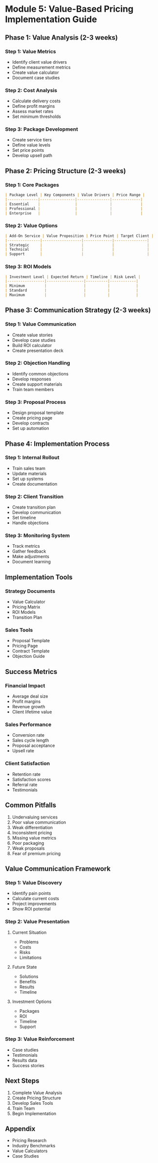 # Module 5: Value-Based Pricing Implementation Guide

## Phase 1: Value Analysis (2-3 weeks)

### Step 1: Value Metrics
- Identify client value drivers
- Define measurement metrics
- Create value calculator
- Document case studies

### Step 2: Cost Analysis
- Calculate delivery costs
- Define profit margins
- Assess market rates
- Set minimum thresholds

### Step 3: Package Development
- Create service tiers
- Define value levels
- Set price points
- Develop upsell path

## Phase 2: Pricing Structure (2-3 weeks)

### Step 1: Core Packages
```markdown
| Package Level | Key Components | Value Drivers | Price Range |
|--------------|----------------|---------------|-------------|
| Essential    |                |               |             |
| Professional |                |               |             |
| Enterprise   |                |               |             |
```

### Step 2: Value Options
```markdown
| Add-On Service | Value Proposition | Price Point | Target Client |
|---------------|------------------|-------------|---------------|
| Strategic     |                  |             |               |
| Technical     |                  |             |               |
| Support       |                  |             |               |
```

### Step 3: ROI Models
```markdown
| Investment Level | Expected Return | Timeline | Risk Level |
|-----------------|-----------------|----------|------------|
| Minimum         |                 |          |            |
| Standard        |                 |          |            |
| Maximum         |                 |          |            |
```

## Phase 3: Communication Strategy (2-3 weeks)

### Step 1: Value Communication
- Create value stories
- Develop case studies
- Build ROI calculator
- Create presentation deck

### Step 2: Objection Handling
- Identify common objections
- Develop responses
- Create support materials
- Train team members

### Step 3: Proposal Process
- Design proposal template
- Create pricing page
- Develop contracts
- Set up automation

## Phase 4: Implementation Process

### Step 1: Internal Rollout
- Train sales team
- Update materials
- Set up systems
- Create documentation

### Step 2: Client Transition
- Create transition plan
- Develop communication
- Set timeline
- Handle objections

### Step 3: Monitoring System
- Track metrics
- Gather feedback
- Make adjustments
- Document learning

## Implementation Tools

### Strategy Documents
- Value Calculator
- Pricing Matrix
- ROI Models
- Transition Plan

### Sales Tools
- Proposal Template
- Pricing Page
- Contract Template
- Objection Guide

## Success Metrics

### Financial Impact
- Average deal size
- Profit margins
- Revenue growth
- Client lifetime value

### Sales Performance
- Conversion rate
- Sales cycle length
- Proposal acceptance
- Upsell rate

### Client Satisfaction
- Retention rate
- Satisfaction scores
- Referral rate
- Testimonials

## Common Pitfalls
1. Undervaluing services
2. Poor value communication
3. Weak differentiation
4. Inconsistent pricing
5. Missing value metrics
6. Poor packaging
7. Weak proposals
8. Fear of premium pricing

## Value Communication Framework

### Step 1: Value Discovery
- Identify pain points
- Calculate current costs
- Project improvements
- Show ROI potential

### Step 2: Value Presentation
1. Current Situation
   - Problems
   - Costs
   - Risks
   - Limitations

2. Future State
   - Solutions
   - Benefits
   - Results
   - Timeline

3. Investment Options
   - Packages
   - ROI
   - Timeline
   - Support

### Step 3: Value Reinforcement
- Case studies
- Testimonials
- Results data
- Success stories

## Next Steps
1. Complete Value Analysis
2. Create Pricing Structure
3. Develop Sales Tools
4. Train Team
5. Begin Implementation

## Appendix
- Pricing Research
- Industry Benchmarks
- Value Calculators
- Case Studies
